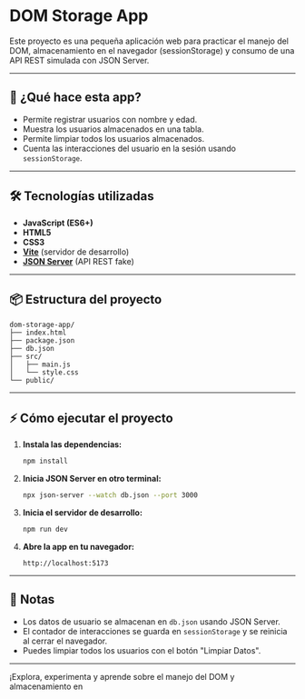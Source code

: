 # DOM Storage App

Este proyecto es una pequeña aplicación web para practicar el manejo del DOM, almacenamiento en el navegador (sessionStorage) y consumo de una API REST simulada con JSON Server.

---

## 🚀 ¿Qué hace esta app?

- Permite registrar usuarios con nombre y edad.
- Muestra los usuarios almacenados en una tabla.
- Permite limpiar todos los usuarios almacenados.
- Cuenta las interacciones del usuario en la sesión usando `sessionStorage`.

---

## 🛠️ Tecnologías utilizadas

- **JavaScript (ES6+)**
- **HTML5**
- **CSS3**
- **[Vite](https://vitejs.dev/)** (servidor de desarrollo)
- **[JSON Server](https://github.com/typicode/json-server)** (API REST fake)

---

## 📦 Estructura del proyecto

```
dom-storage-app/
├── index.html
├── package.json
├── db.json
├── src/
│   ├── main.js
│   └── style.css
└── public/
```

---

## ⚡ Cómo ejecutar el proyecto

1. **Instala las dependencias:**
   ```bash
   npm install
   ```

2. **Inicia JSON Server en otro terminal:**
   ```bash
   npx json-server --watch db.json --port 3000
   ```

3. **Inicia el servidor de desarrollo:**
   ```bash
   npm run dev
   ```

4. **Abre la app en tu navegador:**
   ```
   http://localhost:5173
   ```

---

## 📝 Notas

- Los datos de usuario se almacenan en `db.json` usando JSON Server.
- El contador de interacciones se guarda en `sessionStorage` y se reinicia al cerrar el navegador.
- Puedes limpiar todos los usuarios con el botón "Limpiar Datos".

---

¡Explora, experimenta y aprende sobre el manejo del DOM y almacenamiento en